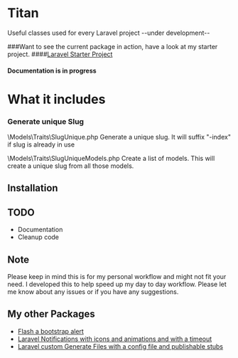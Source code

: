 # Titan

Useful classes used for every Laravel project
--under development--

###Want to see the current package in action, have a look at my starter project.
####[Laravel Starter Project](https://github.com/bpocallaghan/laravel-admin-starter)

#### Documentation is in progress

# What it includes

### Generate unique Slug

\Models\Traits\SlugUnique.php
Generate a unique slug.
It will suffix "-index" if slug is already in use

\Models\Traits\SlugUniqueModels.php
Create a list of models.
This will create a unique slug from all those models.

## Installation

## TODO

- Documentation
- Cleanup code

## Note

Please keep in mind this is for my personal workflow and might not fit your need.
I developed this to help speed up my day to day workflow. 
Please let me know about any issues or if you have any suggestions.

## My other Packages

- [Flash a bootstrap alert](https://github.com/bpocallaghan/alert)
- [Laravel Notifications with icons and animations and with a timeout](https://github.com/bpocallaghan/notify)
- [Laravel custom Generate Files with a config file and publishable stubs](https://github.com/bpocallaghan/generators)